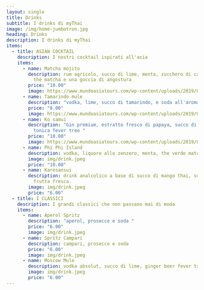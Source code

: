 ```yaml
---
layout: single
title: Drinks
subtitle: I drinks di myThai
image: /img/home-jumbotron.jpg
heading: Drinks
description: I drinks di myThai
items:
  - title: ASIAN COCKTAIL
    description: I nostri cocktail ispirati all'asia
    items:
      - name: Matcha mojito
        description: rum agricolo, succo di lime, menta, zucchero di canna, polvere di
          thè matcha e una goccia di angostura
        price: "10.00"
        image: https://www.mundoasiatours.com/wp-content/uploads/2019/05/Thai-food-Tom-Yam-Kung.jpg
      - name: Tamarindo mule
        description: "vodka, lime, succo di tamarindo, e soda all'aroma di limone "
        price: "8.00"
        image: https://www.mundoasiatours.com/wp-content/uploads/2019/05/Thai-food-Tom-Yam-Kung.jpg
      - name: Ko samui
        description: "Gin premium, estratto fresco di papaya, succo di lime, menta,
          tonica fever tree "
        price: "10.00"
        image: https://www.mundoasiatours.com/wp-content/uploads/2019/05/Thai-food-Tom-Yam-Kung.jpg
      - name: Phi Phi Island
        description: vodka, liquore allo zenzero, menta, the verde matcha al gusto yuzu
        image: img/drink.jpeg
        price: "10.00"
      - name: Karesansui
        description: drink analcolico a base di succo di mango thai, soda all'ananas e
          frutta fresca.
        image: img/drink.jpeg
        price: "6.00"
  - title: I CLASSICI
    description: I grandi classici che non passano mai di moda
    items:
      - name: Aperol Spritz
        description: "aperol, prosecco e soda "
        price: "6.00"
        image: img/drink.jpeg
      - name: Spritz Campari
        description: campari, prosecco e soda
        price: "6.00"
        image: img/drink.jpeg
      - name: Moscow Mule
        description: vodka absolut, succo di lime, ginger beer fever tree
        image: img/drink.jpeg
        price: "6.00"
---
```

